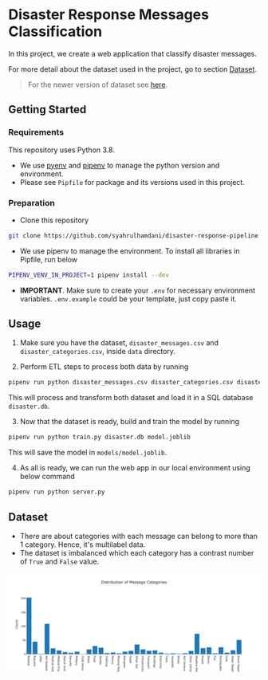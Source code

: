 # Disaster Response Messages Classification

In this project, we create a web application that classify disaster messages.

For more detail about the dataset used in the project, go to section [Dataset](#Dataset).

> For the newer version of dataset see [here](https://appen.com/datasets/combined-disaster-response-data/).

## Getting Started

### Requirements

This repository uses Python 3.8.

* We use [pyenv](https://github.com/pyenv/pyenv) and [pipenv](https://github.com/pypa/pipenv) to manage the python version and environment.
* Please see `Pipfile` for package and its versions used in this project.


### Preparation

* Clone this repository
```bash
git clone https://github.com/syahrulhamdani/disaster-response-pipeline
```
* We use pipenv to manage the environment. To install all libraries in Pipfile,
run below

```bash
PIPENV_VENV_IN_PROJECT=1 pipenv install --dev
```

* **IMPORTANT**. Make sure to create your `.env` for necessary environment variables.
`.env.example` could be your template, just copy paste it.


## Usage

1. Make sure you have the dataset, `disaster_messages.csv` and `disaster_categories.csv`, inside `data`
directory.

2. Perform ETL steps to process both data by running

```bash
pipenv run python disaster_messages.csv disaster_categories.csv disaster.db
```

This will process and transform both dataset and load it in a SQL database `disaster.db`.

3. Now that the dataset is ready, build and train the model by running

```bash
pipenv run python train.py disaster.db model.joblib
```

This will save the model in `models/model.joblib`.

4. As all is ready, we can run the web app in our local environment using below command

```bash
pipenv run python server.py
```

## Dataset

* There are about categories with each message can belong to more than 1 category.
Hence, it's multilabel data.
* The dataset is imbalanced which each category has a contrast number of `True` and `False` value.

![](viz/message_categories.png)
